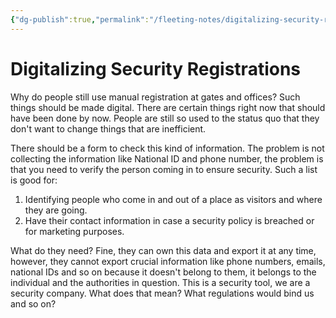 ```yaml
---
{"dg-publish":true,"permalink":"/fleeting-notes/digitalizing-security-registrations/","noteIcon":"2"}
---
```


# Digitalizing Security Registrations

Why do people still use manual registration at gates and offices? Such things should be made digital. There are certain things right now that should have been done by now. People are still so used to the status quo that they don't want to change things that are inefficient.

There should be a form to check this kind of information. The problem is not collecting the information like National ID and phone number, the problem is that you need to verify the person coming in to ensure security. Such a list is good for:

1. Identifying people who come in and out of a place as visitors and where they are going.
2. Have their contact information in case a security policy is breached or for marketing purposes.

What do they need? Fine, they can own this data and export it at any time, however, they cannot export crucial information like phone numbers, emails, national IDs and so on because it doesn't belong to them, it belongs to the individual and the authorities in question. This is a security tool, we are a security company. What does that mean? What regulations would bind us and so on?